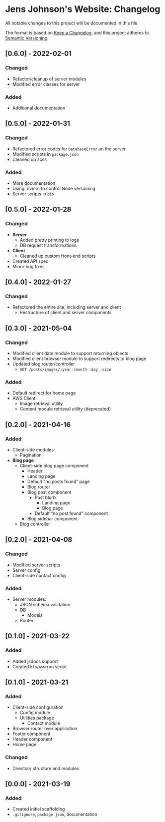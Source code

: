 # Jens Johnson's Website: Changelog
All notable changes to this project will be documented in this file.

The format is based on [Keep a Changelog](https://keepachangelog.com/en/1.0.0/), and this project adheres to 
[Semantic Versioning](https://semver.org/spec/v2.0.0.html).

## [0.6.0] - 2022-02-01
### Changed
- Refactor/cleanup of server modules
- Modified error classes for server
### Added
- Additional documentation

## [0.5.0] - 2022-01-31
### Changed
- Refactored error codes for `DatabaseError` on the server
- Modified scripts in `package.json`
- Cleaned up scss
### Added
- More documentation
- Using .nvmrc to control Node versioning
- Server scripts in `bin`

## [0.5.0] - 2022-01-28
### Changed
- **Server**
  - Added pretty printing to logs
  - DB request transformations
- **Client**
  - Cleaned up custom front-end scripts
- Created API spec
- Minor bug fixes

## [0.4.0] - 2022-01-27
### Changed
- Refactored the entire site, including server and client
  - Restructure of client and server components

## [0.3.0] - 2021-05-04
### Changed
- Modified client date module to support returning objects
- Modified client browser module to support redirects to blog page
- Updated blog router/controller
   - `GET /posts/images/:year-:month-:day_:size`
### Added
- Default redirect for home page
- AWS Client
   - Image retrieval utility
   - Content module retrieval utility (deprecated)


## [0.2.0] - 2021-04-16
### Added
- Client-side modules:
   - Pagination
- **Blog page**
   - Client-side blog page component
      - Header
      - Landing page
      - Default "no posts found" page
      - Blog router
      - Blog post component
         - Post blurb
            - Landing page
            - Blog page
         - Default "no post found" component
      - Blog sidebar component
   - Blog controller

## [0.2.0] - 2021-04-08
### Changed
- Modified server scripts
- Server config
- Client-side contact config
### Added
- Server modules:
   - JSON schema validation
   - DB
      - Models
   - Router

## [0.1.0] - 2021-03-22
### Added
- Added jsdocs support
- Created `bin/www` run script

## [0.1.0] - 2021-03-21
### Added
- Client-side configuration
   - Config module
   - Utilities package
      - Contact module
- Browser router over application
- Footer component
- Header component
- Home page

### Changed
- Directory structure and modules

## [0.0.0] - 2021-03-19
### Added
- Created initial scaffolding
- `.gitignore`, `package.json`, documentation
